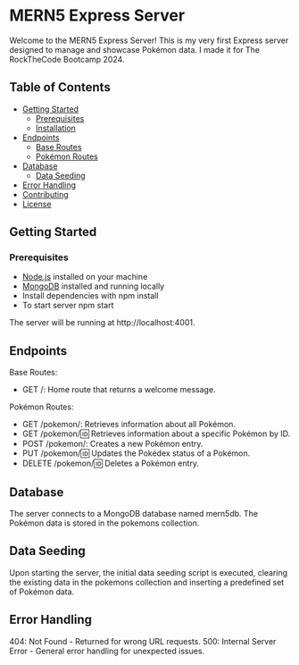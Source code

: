 # MERN5 Express Server

Welcome to the MERN5 Express Server! This is my very first Express server designed to manage and showcase Pokémon data. I made it for The RockTheCode Bootcamp 2024.

## Table of Contents

- [Getting Started](#getting-started)
  - [Prerequisites](#prerequisites)
  - [Installation](#installation)
- [Endpoints](#endpoints)
  - [Base Routes](#base-routes)
  - [Pokémon Routes](#pokémon-routes)
- [Database](#database)
  - [Data Seeding](#data-seeding)
- [Error Handling](#error-handling)
- [Contributing](#contributing)
- [License](#license)

## Getting Started

### Prerequisites

- [Node.js](https://nodejs.org/) installed on your machine
- [MongoDB](https://www.mongodb.com/) installed and running locally
- Install dependencies with npm install
- To start server npm start

The server will be running at http://localhost:4001.

## Endpoints

Base Routes:

- GET /: Home route that returns a welcome message.

Pokémon Routes:

- GET /pokemon/: Retrieves information about all Pokémon.
- GET /pokemon/:id: Retrieves information about a specific Pokémon by ID.
- POST /pokemon/: Creates a new Pokémon entry.
- PUT /pokemon/:id: Updates the Pokédex status of a Pokémon.
- DELETE /pokemon/:id: Deletes a Pokémon entry.

## Database

The server connects to a MongoDB database named mern5db. The Pokémon data is stored in the pokemons collection.

## Data Seeding

Upon starting the server, the initial data seeding script is executed, clearing the existing data in the pokemons collection and inserting a predefined set of Pokémon data.

## Error Handling

404: Not Found - Returned for wrong URL requests.
500: Internal Server Error - General error handling for unexpected issues.
